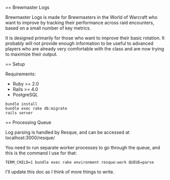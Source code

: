 == Brewmaster Logs

Brewmaster Logs is made for Brewmasters in the World of Warcraft who want to improve by tracking their performance across raid encounters, based on a small number of key metrics.

It is designed primarily for those who want to improve their basic rotation. It probably will not provide enough information to be useful to advanced players who are already very comfortable with the class and are now trying to maximize their output.

== Setup

Requirements:

- Ruby >= 2.0
- Rails >= 4.0
- PostgreSQL 

```
bundle install
bundle exec rake db:migrate
rails server
```

== Processing Queue

Log parsing is handled by Resque, and can be accessed at localhost:3000/resque/

You need to run separate worker processes to go through the queue, and this is the command I use for that:

```
TERM_CHILD=1 bundle exec rake environment resque:work QUEUE=parse
```

I'll update this doc as I think of more things to write.